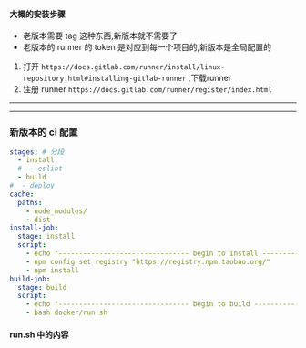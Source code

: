 #### 大概的安装步骤
- 老版本需要 tag 这种东西,新版本就不需要了  
- 老版本的 runner 的 token 是对应到每一个项目的,新版本是全局配置的

1. 打开  `https://docs.gitlab.com/runner/install/linux-repository.html#installing-gitlab-runner` ,下载runner        
2. 注册 runner `https://docs.gitlab.com/runner/register/index.html`  


------ 

<!-- 2. 在 https://gitlab-runner-downloads.s3.amazonaws.com/latest/index.html   这个页面 找到对应的文件并且下载, x86_64 对应的是 i686 版本,   
3. ```
   curl -LJO "https://gitlab-runner-downloads.s3.amazonaws.com/latest/rpm/gitlab-runner_${arch}.rpm"
   ```
4. ```shell
   rpm -i gitlab-runner_<arch>.rpm
   ```
5. 然后再注册 runner,  https://docs.gitlab.com/runner/register/index.html#linux  具体页面是这个 
```shell
# 执行这个注册
sudo gitlab-runner register  
// 最好是直接注册为 root 权限,但是不知道命令,下面这个不能用
gitlab-runner install --working-directory /home/gitlab-runner --user root
```
6. 会有一个让输入各种参数的 环节     -->

<!-- ```shell
# 1. 输入 url
http://10.103.237.65/
# 2. 描述信息  可以随便写
# 3. 输入 executor   Enter an executor: parallels, shell, ssh, docker+machine, custom, docker, docker-ssh, virtualbox, docker-ssh+machine, kubernetes:  
这里写 shell  然后回车 
输入gitlab-runner list 可以看到一些 runner, 刷新 gitlab 对应项目的 ci/cd 可以看到 runner
``` -->

------ 




### 新版本的 ci 配置
```yaml
stages: # 分段
  - install
  #  - eslint
  - build
#  - deploy
cache:
  paths:
    - node_modules/
    - dist
install-job:
  stage: install
  script:
    - echo "-------------------------------- begin to install ----------------------------"
    - npm config set registry "https://registry.npm.taobao.org/"
    - npm install
build-job:
  stage: build
  script:
    - echo "-------------------------------- begin to build ----------------------------"
    - bash docker/run.sh
```

#### run.sh 中的内容